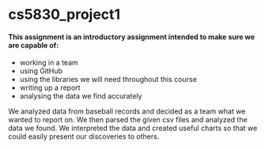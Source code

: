 # cs5830_project1

#### This assignment is an introductory assignment intended to make sure we are capable of:
- working in a team
- using GitHub
- using the libraries we will need throughout this course
- writing up a report
- analysing the data we find accurately

We analyzed data from baseball records and decided as a team what we wanted to report on.
We then parsed the given csv files and analyzed the data we found. We interpreted the 
data and created useful charts so that we could easily present our discoveries to others.